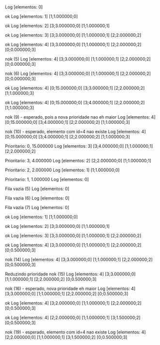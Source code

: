 Log [elementos: 0]


ok
Log [elementos: 1]
[1;1.000000;0] 

ok
Log [elementos: 2]
[3;3.000000;0] [1;1.000000;1] 

ok
Log [elementos: 3]
[3;3.000000;0] [1;1.000000;1] [2;2.000000;2] 

ok
Log [elementos: 4]
[3;3.000000;0] [1;1.000000;1] [2;2.000000;2] [0;0.000000;3] 

nok (5)
Log [elementos: 4]
[3;3.000000;0] [1;1.000000;1] [2;2.000000;2] [0;0.000000;3] 

nok (6)
Log [elementos: 4]
[3;3.000000;0] [1;1.000000;1] [2;2.000000;2] [0;0.000000;3] 

ok
Log [elementos: 4]
[0;15.000000;0] [3;3.000000;1] [2;2.000000;2] [1;1.000000;3] 

ok
Log [elementos: 4]
[0;15.000000;0] [3;4.000000;1] [2;2.000000;2] [1;1.000000;3] 

nok (9) - esperado, pois a nova prioridade nao eh maior
Log [elementos: 4]
[0;15.000000;0] [3;4.000000;1] [2;2.000000;2] [1;1.000000;3] 

nok (10) - esperado, elemento com id=4 nao existe
Log [elementos: 4]
[0;15.000000;0] [3;4.000000;1] [2;2.000000;2] [1;1.000000;3] 

Prioritario: 0, 15.000000
Log [elementos: 3]
[3;4.000000;0] [1;1.000000;1] [2;2.000000;2] 

Prioritario: 3, 4.000000
Log [elementos: 2]
[2;2.000000;0] [1;1.000000;1] 

Prioritario: 2, 2.000000
Log [elementos: 1]
[1;1.000000;0] 

Prioritario: 1, 1.000000
Log [elementos: 0]


Fila vazia (5)
Log [elementos: 0]


Fila vazia (6)
Log [elementos: 0]


Fila vazia (7)
Log [elementos: 0]


ok
Log [elementos: 1]
[1;1.000000;0] 

ok
Log [elementos: 2]
[3;3.000000;0] [1;1.000000;1] 

ok
Log [elementos: 3]
[3;3.000000;0] [1;1.000000;1] [2;2.000000;2] 

ok
Log [elementos: 4]
[3;3.000000;0] [1;1.000000;1] [2;2.000000;2] [0;0.500000;3] 

nok (14)
Log [elementos: 4]
[3;3.000000;0] [1;1.000000;1] [2;2.000000;2] [0;0.500000;3] 



Reduzindo prioridade
nok (15)
Log [elementos: 4]
[3;3.000000;0] [1;1.000000;1] [2;2.000000;2] [0;0.500000;3] 

nok (16) - esperado, nova prioridade eh maior
Log [elementos: 4]
[3;3.000000;0] [1;1.000000;1] [2;2.000000;2] [0;0.500000;3] 

ok
Log [elementos: 4]
[3;2.000000;0] [1;1.000000;1] [2;2.000000;2] [0;0.500000;3] 

ok
Log [elementos: 4]
[2;2.000000;0] [1;1.000000;1] [3;1.500000;2] [0;0.500000;3] 

nok (19) - esperado, elemento com id=4 nao existe
Log [elementos: 4]
[2;2.000000;0] [1;1.000000;1] [3;1.500000;2] [0;0.500000;3] 
